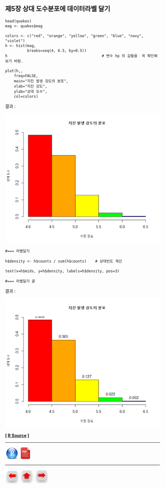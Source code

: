 ## 제5장 상대 도수분포에 데이터라벨 달기



```{r}
head(quakes)
mag <- quakes$mag

colors <- c("red", "orange", "yellow", "green", "blue", "navy", "violet")
h <- hist(mag, 
          breaks=seq(4, 6.5, by=0.5))
h                                           # 변수 hp 의 값들을  꼭 확인해 보기 바람.

plot(h,,
	freq=FALSE, 
	main="지진 발생 강도의 분포", 
	xlab="지진 강도", 
	ylab="상대 도수",
	col=colors)
```

결과 :

![1570060759338](images/1570060759338.png)

```{r}
#=== 라벨달기

h$density <- h$counts / sum(h$counts)    # 상대빈도 계산

text(x=h$mids, y=h$density, labels=h$density, pos=3)

#=== 라벨달기 끝
```

결과 :

![1570060779493](images/1570060779493.png)

**[ [R Source](source/ch_5_143_Labelling_Relative_Frequency_Chart.R) ]**



------

 [<img src="images/R.png" alt="R" style="zoom:80%;" />](source/ch_5_143_Labelling_Relative_Frequency_Chart.R) [<img src="images/pdf_image.png" alt="pdf_image" style="zoom:80%;" />](pdf/ch_5_143_Labelling_Relative_Frequency_Chart.pdf)

------

[<img src="images/l-arrow.png" alt="l-arrow" style="zoom:67%;" />](ch_5_142_Labelling_PDF_Histogram.html)    [<img src="images/home-arrow.png" alt="home-arrow" style="zoom:67%;" />](index.html)    [<img src="images/r-arrow.png" alt="r-arrow" style="zoom:67%;" />](ch_5_143_Labelling_the_Class.html)

